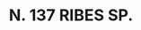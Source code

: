 ---
title: "N. 137 RIBES SP."
plant-name: "N. 137."
plant-number: "137"
plant-xml: "/assets/xml/plant137.xml"
plant-img1: "/assets/img/plant137_verso.jpg"
plant-img2: "/assets/img/plant137.jpg"
plant-title: "N. 137 RIBES SP."
plant-taxon-link: ""
plant-taxon-content: ""
layout: single-xml
---